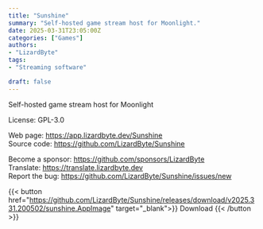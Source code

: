 ```yaml
---
title: "Sunshine"
summary: "Self-hosted game stream host for Moonlight."
date: 2025-03-31T23:05:00Z
categories: ["Games"]
authors:
- "LizardByte"
tags: 
- "Streaming software"

draft: false
---
```


Self-hosted game stream host for Moonlight

License: GPL-3.0

Web page: <https://app.lizardbyte.dev/Sunshine>  
Source code: <https://github.com/LizardByte/Sunshine>

Become a sponsor: <https://github.com/sponsors/LizardByte>  
Translate: <https://translate.lizardbyte.dev>  
Report the bug: <https://github.com/LizardByte/Sunshine/issues/new>  

{{< button href="https://github.com/LizardByte/Sunshine/releases/download/v2025.331.200502/sunshine.AppImage" target="_blank">}}
Download
{{< /button >}}